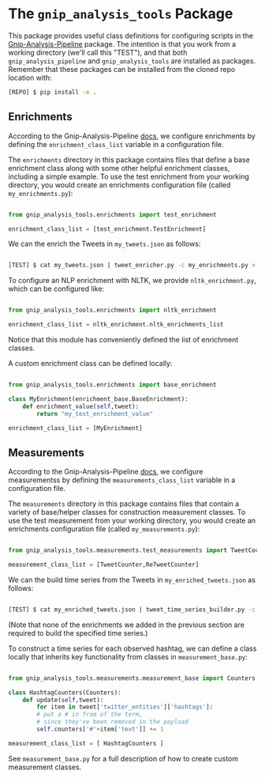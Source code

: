 # The `gnip_analysis_tools` Package

This package provides useful class definitions for configuring scripts in the
[Gnip-Analysis-Pipeline](https://github.com/jeffakolb/Gnip-Analysis-Pipeline) package.
The intention is that you work from a working directory (we'll call this "TEST"), and that 
both `gnip_analysis_pipeline` and `gnip_analysis_tools` are installed as packages.
Remember that these packages can be installed from the cloned repo location with:

```bash
[REPO] $ pip install -e .
```

## Enrichments

According to the Gnip-Analysis-Pipeline 
[docs](https://github.com/jeffakolb/Gnip-Analysis-Pipeline/blob/master/README.md), 
we configure enrichments by defining
the `enrichment_class_list` variable in a configuration file.

The `enrichments` directory in this package contains files that define a base enrichment class along with
some other helpful enrichment classes, including a simple example. To use the test enrichment
from your working directory, you would create an enrichments configuration file 
(called `my_enrichments.py`):

```python

from gnip_analysis_tools.enrichments import test_enrichment

enrichment_class_list = [test_enrichment.TestEnrichment]
```

We can the enrich the Tweets in `my_tweets.json` as follows:

```bash

[TEST] $ cat my_tweets.json | tweet_enricher.py -c my_enrichments.py > my_enriched_tweets.json

```

To configure an NLP enrichment with NLTK, we provide `nltk_enrichment.py`, which can be configured like:

```python

from gnip_analysis_tools.enrichments import nltk_enrichment

enrichment_class_list = nltk_enrichment.nltk_enrichments_list
```

Notice that this module has conveniently defined the list of enrichment classes.

A custom enrichment class can be defined locally:

```python

from gnip_analysis_tools.enrichments import base_enrichment

class MyEnrichment(enrichment_base.BaseEnrichment):
    def enrichment_value(self,tweet):
        return "my_test_enrichment_value"

enrichment_class_list = [MyEnrichment] 
```

## Measurements

According to the Gnip-Analysis-Pipeline 
[docs](https://github.com/jeffakolb/Gnip-Analysis-Pipeline/blob/master/README.md), 
we configure measurementss by defining
the `measurements_class_list` variable in a configuration file.

The `measurements` directory in this package contains files that contain a variety of base/helper 
classes for construction measurement classes. To use the test measurement
from your working directory, you would create an enrichments configuration file 
(called `my_measurements.py`):

```python

from gnip_analysis_tools.measurements.test_measurements import TweetCounter,ReTweetCounter

measurement_class_list = [TweetCounter,ReTweetCounter]
```

We can the build time series from the Tweets in `my_enriched_tweets.json` as follows:

```bash

[TEST] $ cat my_enriched_tweets.json | tweet_time_series_builder.py -c my_measurements.py > time_series.csv

```

(Note that none of the enrichments we added in the previous section 
are required to build the specified time series.)

To construct a time series for each observed hashtag, we can define a class locally that inherits
key functionality from classes in `measurement_base.py`:

```python

from gnip_analysis_tools.measurements.measurement_base import Counters

class HashtagCounters(Counters):
    def update(self,tweet):
        for item in tweet['twitter_entities']['hashtags']:
        # put a # in from of the term,
        # since they've been removed in the payload
        self.counters['#'+item['text']] += 1

measurement_class_list = [ HashtagCounters ]
```

See `measurement_base.py` for a full description of how to create custom measurement classes. 

